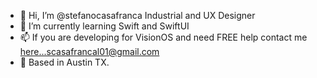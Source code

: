 - 👋 Hi, I’m @stefanocasafranca Industrial and UX Designer 
- 🌱 I’m currently learning Swift and SwiftUI
- 📫 If you are developing for VisionOS and need FREE help contact me here...scasafrancal01@gmail.com
- 📍 Based in Austin TX.
